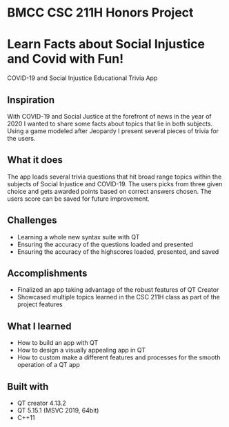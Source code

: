 # BMCC CSC 211H Honors Project

# Learn Facts about Social Injustice and Covid with Fun!

COVID-19 and Social Injustice Educational Trivia App

## Inspiration
With COVID-19 and Social Justice at the forefront of news in the year of 2020 I wanted to share some facts about topics that lie in both subjects. Using a game modeled after Jeopardy I present several pieces of trivia for the users.
## What it does
The app loads several trivia questions that hit broad range topics within the subjects of Social Injustice and COVID-19. The users picks from three given choice and gets awarded points based on correct answers chosen. The users score can be saved for future improvement.

## Challenges
* Learning a whole new syntax suite with QT
* Ensuring the accuracy of the questions loaded and presented
* Ensuring the accuracy of the highscores loaded, presented, and saved

## Accomplishments
* Finalized an app taking advantage of the robust features of QT Creator
* Showcased multiple topics learned in the CSC 211H class as part of the project features

## What I learned
* How to build an app with QT
* How to design a visually appealing app in QT
* How to custom make a different features and processes for the smooth operation of a QT app

## Built with
* QT creator 4.13.2
* QT 5.15.1 (MSVC 2019, 64bit)
* C++11
